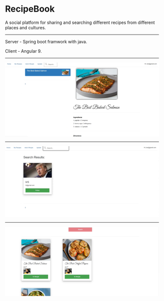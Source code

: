 # RecipeBook

A social platform for sharing and searching different recipes from different places and cultures.

---

Server - Spring boot framwork with java.

Client - Angular 9.

----
![](/screenshots/screenshot1.png)

----

![](/screenshots/screenshot2.png)

----
![](/screenshots/screenshot3.png)

